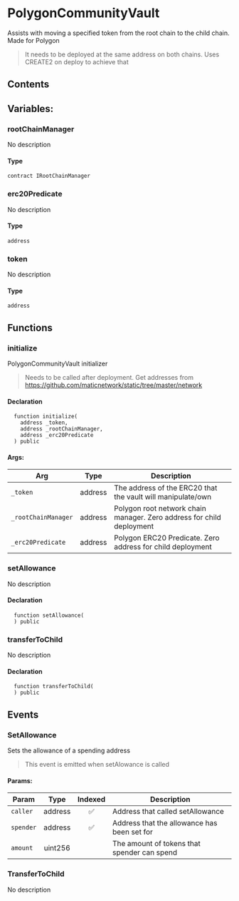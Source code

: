 # PolygonCommunityVault


Assists with moving a specified token from the root chain to the child chain. Made for Polygon

> It needs to be deployed at the same address on both chains. Uses CREATE2 on deploy to achieve that

## Contents
<!-- START doctoc -->
<!-- END doctoc -->

## Variables:

### rootChainManager
No description


#### Type
```solidity
contract IRootChainManager
```

### erc20Predicate
No description


#### Type
```solidity
address
```

### token
No description


#### Type
```solidity
address
```




## Functions

### initialize
PolygonCommunityVault initializer

> Needs to be called after deployment. Get addresses from https://github.com/maticnetwork/static/tree/master/network


#### Declaration
```solidity
  function initialize(
    address _token,
    address _rootChainManager,
    address _erc20Predicate
  ) public
```

#### Args:
| Arg | Type | Description |
| --- | --- | --- |
|`_token` | address | The address of the ERC20 that the vault will manipulate/own
|`_rootChainManager` | address | Polygon root network chain manager. Zero address for child deployment
|`_erc20Predicate` | address | Polygon ERC20 Predicate. Zero address for child deployment

### setAllowance
No description


#### Declaration
```solidity
  function setAllowance(
  ) public
```



### transferToChild
No description


#### Declaration
```solidity
  function transferToChild(
  ) public
```





## Events

### SetAllowance
Sets the allowance of a spending address

> This event is emitted when setAlowance is called

  

#### Params:
| Param | Type | Indexed | Description |
| --- | :---: | :---: | --- |
|`caller` | address | :white_check_mark: | Address that called setAllowance
|`spender` | address | :white_check_mark: | Address that the allowance has been set for
|`amount` | uint256 |  | The amount of tokens that spender can spend
### TransferToChild
No description

  


